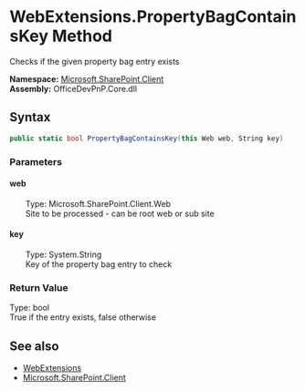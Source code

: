 # WebExtensions.PropertyBagContainsKey Method  
 Checks if the given property bag entry exists   

**Namespace:** [Microsoft.SharePoint.Client](Microsoft.SharePoint.Client.md)  
**Assembly:** OfficeDevPnP.Core.dll  
## Syntax
```C#
public static bool PropertyBagContainsKey(this Web web, String key)
```
### Parameters
#### web  
&emsp;&emsp;Type: Microsoft.SharePoint.Client.Web  
&emsp;&emsp;Site to be processed - can be root web or sub site  

  

#### key  
&emsp;&emsp;Type: System.String  
&emsp;&emsp;Key of the property bag entry to check  

  

### Return Value
Type: bool  
True if the entry exists, false otherwise  


## See also
- [WebExtensions](Microsoft.SharePoint.Client.WebExtensions.md) 
- [Microsoft.SharePoint.Client](Microsoft.SharePoint.Client.md) 
